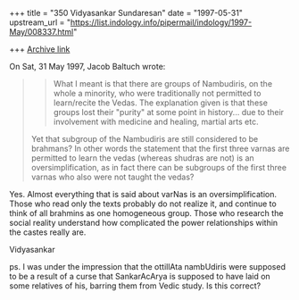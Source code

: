 +++
title = "350 Vidyasankar Sundaresan"
date = "1997-05-31"
upstream_url = "https://list.indology.info/pipermail/indology/1997-May/008337.html"

+++
[Archive link](https://list.indology.info/pipermail/indology/1997-May/008337.html)



On Sat, 31 May 1997, Jacob Baltuch wrote:

> >What I meant is that there are groups of Nambudiris, on
> >the whole a minority, who were traditionally not permitted
> >to learn/recite the Vedas.  The explanation given is that
> >these groups lost their "purity" at some point in history...
> >due to their involvement with medicine and healing, martial
> >arts etc.
> 
> Yet that subgroup of the Nambudiris are still considered
> to be brahmans? In other words the statement that the first
> three varnas are permitted to learn the vedas (whereas
> shudras are not) is an oversimplification, as in fact there can
> be subgroups of the first three varnas who also were not taught
> the vedas?

Yes. Almost everything that is said about varNas is an oversimplification.
Those who read only the texts probably do not realize it, and continue to 
think of all brahmins as one homogeneous group. Those who research the
social reality understand how complicated the power relationships within
the castes really are. 

Vidyasankar

ps. I was under the impression that the ottillAta nambUdiris were supposed
to be a result of a curse that SankarAcArya is supposed to have laid on
some relatives of his, barring them from Vedic study. Is this correct? 





